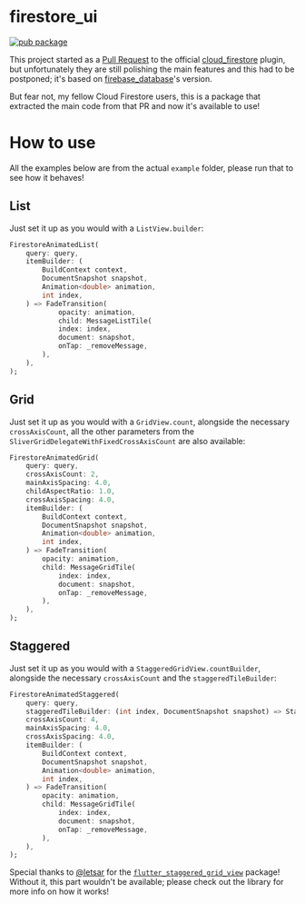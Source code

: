 # firestore_ui

[![pub package](https://img.shields.io/pub/v/firestore_ui.svg)](https://pub.dartlang.org/packages/firestore_ui)

This project started as a [Pull Request](https://github.com/flutter/plugins/pull/757) to the official [cloud_firestore](https://pub.dartlang.org/packages/cloud_firestore) plugin, but unfortunately they are still polishing the main features and this had to be postponed; it's based on [firebase_database](https://pub.dartlang.org/packages/firebase_database)'s version.

But fear not, my fellow Cloud Firestore users, this is a package that extracted the main code from that PR and now it's available to use!

# How to use

All the examples below are from the actual `example` folder, please run that to see how it behaves!

## List

Just set it up as you would with a `ListView.builder`:

```dart
FirestoreAnimatedList(
    query: query,
    itemBuilder: (
        BuildContext context,
        DocumentSnapshot snapshot,
        Animation<double> animation,
        int index,
    ) => FadeTransition(
            opacity: animation,
            child: MessageListTile(
            index: index,
            document: snapshot,
            onTap: _removeMessage,
        ),
    ),
);
```

## Grid

Just set it up as you would with a `GridView.count`, alongside the necessary `crossAxisCount`, all the other parameters from the `SliverGridDelegateWithFixedCrossAxisCount` are also available:

```dart
FirestoreAnimatedGrid(
    query: query,
    crossAxisCount: 2,
    mainAxisSpacing: 4.0,
    childAspectRatio: 1.0,
    crossAxisSpacing: 4.0,
    itemBuilder: (
        BuildContext context,
        DocumentSnapshot snapshot,
        Animation<double> animation,
        int index,
    ) => FadeTransition(
        opacity: animation,
        child: MessageGridTile(
            index: index,
            document: snapshot,
            onTap: _removeMessage,
        ),
    ),
);
```

## Staggered

Just set it up as you would with a `StaggeredGridView.countBuilder`, alongside the necessary `crossAxisCount` and the `staggeredTileBuilder`:

```dart
FirestoreAnimatedStaggered(
    query: query,
    staggeredTileBuilder: (int index, DocumentSnapshot snapshot) => StaggeredTile.count(2, index.isEven ? 2 : 1),
    crossAxisCount: 4,
    mainAxisSpacing: 4.0,
    crossAxisSpacing: 4.0,
    itemBuilder: (
        BuildContext context,
        DocumentSnapshot snapshot,
        Animation<double> animation,
        int index,
    ) => FadeTransition(
        opacity: animation,
        child: MessageGridTile(
            index: index,
            document: snapshot,
            onTap: _removeMessage,
        ),
    ),
);
```

Special thanks to [@letsar](https://github.com/letsar) for the [`flutter_staggered_grid_view`](https://github.com/letsar/flutter_staggered_grid_view) package! Without it, this part wouldn't be available; please check out the library for more info on how it works!
